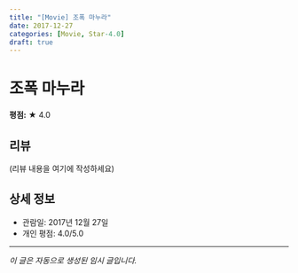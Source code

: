 ```yaml
---
title: "[Movie] 조폭 마누라"
date: 2017-12-27
categories: [Movie, Star-4.0]
draft: true
---
```


# 조폭 마누라

**평점:** ★ 4.0

## 리뷰

(리뷰 내용을 여기에 작성하세요)

## 상세 정보

- 관람일: 2017년 12월 27일
- 개인 평점: 4.0/5.0

---

*이 글은 자동으로 생성된 임시 글입니다.*
